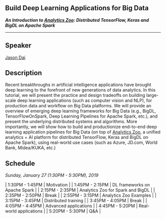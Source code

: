 ## Build Deep Learning Applications for Big Data
**_An Introduction to [Analytics Zoo](https://github.com/intel-analytics/analytics-zoo): Distributed TensorFlow, Keras and BigDL on Apache Spark_**

___

## Speaker
[Jason Dai](https://www.linkedin.com/in/jasondai/)

## Description
Recent breakthroughs in artificial intelligence applications have brought deep learning to the forefront of new generations of data analytics. In this tutorial, we will present the practice and design tradeoffs on building large-scale deep learning applications (such as computer vision and NLP), for production data and workflow on Big Data platforms. We will provide an overview of emerging deep learning frameworks for Big Data (e.g., BigDL, TensorFlowOnSpark, Deep Learning Pipelines for Apache Spark, etc.), and present the underlying distributed systems and algorithms. More importantly, we will show how to build and productionize end-to-end deep learning application pipelines for Big Data (on top of [Analytics Zoo](https://github.com/intel-analytics/analytics-zoo), a unified analytics + AI platform for distributed TensorFlow, Keras and BigDL on Apache Spark), using real-world use cases (such as Azure, JD.com, World Bank, Midea/KUKA, etc.)

## Schedule
_Sunday, January 27 (1:30PM - 5:30PM), 2019_

| 1:30PM - 1:45PM | Motivation |
| 1:45PM - 2:15PM | DL frameworks on Apache Spark |
| 2:15PM - 2:35PM | Analytics Zoo for Spark and BigDL |
| 2:35PM - 2:50PM | Break |
| 2:55PM - 3:15PM | Analytics Zoo Examples |
| 3:15PM - 3:45PM | Distributed training |
| 3:45PM - 4:05PM | Break |
| 4:05PM - 4:45PM | Advanced applications |
| 4:45PM - 5:20PM | Real-world applications |
| 5:20PM - 5:30PM | Q&A |
